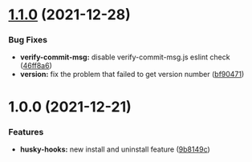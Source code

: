 # [1.1.0](https://github.com/anyblue/husky-hooks/compare/1.0.0...1.1.0) (2021-12-28)


### Bug Fixes

* **verify-commit-msg:** disable verify-commit-msg.js eslint check ([46ff8a6](https://github.com/anyblue/husky-hooks/commit/46ff8a6baa5bf9df73486a4aa9fcd6c6537bc8c9))
* **version:** fix the problem that failed to get version number ([bf90471](https://github.com/anyblue/husky-hooks/commit/bf90471a21afd84ea7e1d751edd4954249b3bcc7))



# 1.0.0 (2021-12-21)


### Features

* **husky-hooks:** new install and uninstall feature ([9b8149c](https://github.com/anyblue/husky-hooks/commit/9b8149c769fc132b22a055ad253f66baff572de0))




